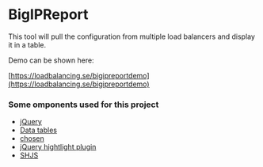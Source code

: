 # BigIPReport

This tool will pull the configuration from multiple load balancers and display it in a table.

Demo can be shown here:

[https://loadbalancing.se/bigipreportdemo](https://loadbalancing.se/bigipreportdemo)

### Some omponents used for this project
* [jQuery](https://jquery.com/)
* [Data tables](https://datatables.net/)
* [chosen](https://harvesthq.github.io/chosen/)
* [jQuery hightlight plugin](http://johannburkard.de/blog/programming/javascript/highlight-javascript-text-higlighting-jquery-plugin.html)
* [SHJS](http://shjs.sourceforge.net/doc/gplv3.html)